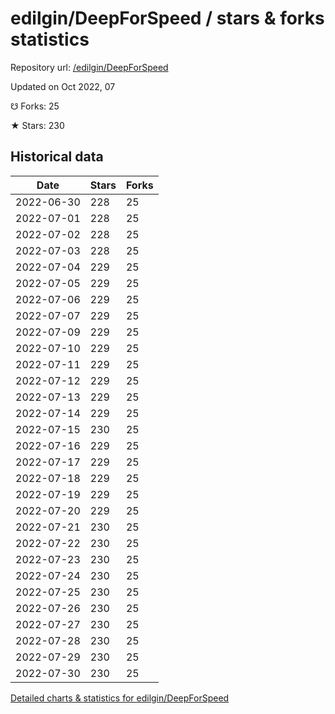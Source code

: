 # edilgin/DeepForSpeed / stars & forks statistics

Repository url: [/edilgin/DeepForSpeed](https://github.com/edilgin/DeepForSpeed)

Updated on Oct 2022, 07

☋ Forks: 25

★ Stars: 230

## Historical data
| Date | Stars | Forks |
|------|-------|-------|
| 2022-06-30 | 228 | 25 | 
| 2022-07-01 | 228 | 25 | 
| 2022-07-02 | 228 | 25 | 
| 2022-07-03 | 228 | 25 | 
| 2022-07-04 | 229 | 25 | 
| 2022-07-05 | 229 | 25 | 
| 2022-07-06 | 229 | 25 | 
| 2022-07-07 | 229 | 25 | 
| 2022-07-09 | 229 | 25 | 
| 2022-07-10 | 229 | 25 | 
| 2022-07-11 | 229 | 25 | 
| 2022-07-12 | 229 | 25 | 
| 2022-07-13 | 229 | 25 | 
| 2022-07-14 | 229 | 25 | 
| 2022-07-15 | 230 | 25 | 
| 2022-07-16 | 229 | 25 | 
| 2022-07-17 | 229 | 25 | 
| 2022-07-18 | 229 | 25 | 
| 2022-07-19 | 229 | 25 | 
| 2022-07-20 | 229 | 25 | 
| 2022-07-21 | 230 | 25 | 
| 2022-07-22 | 230 | 25 | 
| 2022-07-23 | 230 | 25 | 
| 2022-07-24 | 230 | 25 | 
| 2022-07-25 | 230 | 25 | 
| 2022-07-26 | 230 | 25 | 
| 2022-07-27 | 230 | 25 | 
| 2022-07-28 | 230 | 25 | 
| 2022-07-29 | 230 | 25 | 
| 2022-07-30 | 230 | 25 | 


[Detailed charts & statistics for edilgin/DeepForSpeed](https://reviewgithub.com/rep/edilgin/DeepForSpeed)
